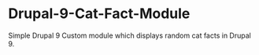 # Drupal-9-Cat-Fact-Module
Simple Drupal 9 Custom module which displays random cat facts in Drupal 9. 


